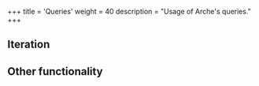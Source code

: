 +++
title = 'Queries'
weight = 40
description = "Usage of Arche's queries."
+++

## Iteration

## Other functionality